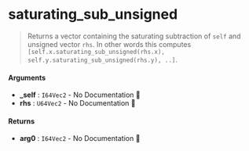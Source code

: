 # saturating\_sub\_unsigned

>  Returns a vector containing the saturating subtraction of `self` and unsigned vector `rhs`.
>  In other words this computes `[self.x.saturating_sub_unsigned(rhs.x), self.y.saturating_sub_unsigned(rhs.y), ..]`.

#### Arguments

- **\_self** : `I64Vec2` \- No Documentation 🚧
- **rhs** : `U64Vec2` \- No Documentation 🚧

#### Returns

- **arg0** : `I64Vec2` \- No Documentation 🚧